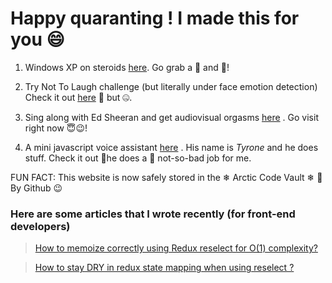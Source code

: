 # Happy quaranting ! I made this for you 😄

 1. Windows XP on steroids   [here](https://tilakmaddy.github.io/Windows-XP-dumb-things). Go grab a 🍕 and 🍺!

2. Try Not To Laugh challenge (but literally under face emotion detection) Check it out [here](https://tilakmaddy.github.io/Try-Not-To-Laugh-Challenge/)  🚀 but 🤐.

3. Sing along with Ed Sheeran and get audiovisual orgasms [here](https://tilakmaddy.github.io/Audio%20Visualizer/) . Go visit right now 😇😉!

4. A mini javascript voice assistant [here](https://tilakmaddy.github.io/my-voice-app/index.html) . His name is *Tyrone* and he does stuff. Check it out 🧧he does a 👏 not-so-bad job for me.


FUN FACT: This website is now safely stored in the ❄ Arctic Code Vault ❄ 🤙 By Github  😉

### Here are some articles that I wrote recently (for front-end developers)

> [How to memoize correctly using Redux reselect for O(1) complexity?](https://dev.to/tilakmaddy/how-to-memoize-correctly-using-redux-reselect-20m7)

> [How to stay DRY in redux state mapping when using reselect ?](https://dev.to/tilakmaddy/how-to-stay-dry-in-redux-state-mapping-when-using-reselect-3k54)



























